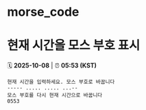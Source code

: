 # morse_code
# 현재 시간을 모스 부호 표시
<!-- MORSE_TIME_START -->
🗓️ **2025-10-08** | ⏰ **05:53 (KST)**

```
현재 시간을 입력하세요. 모스 부호로 바꿉니다
----- ..... ..... ...--
모스 부호를 다시 현재 시간으로 바꿉니다
0553
```
<!-- MORSE_TIME_END -->

